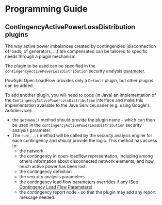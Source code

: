 # Programming Guide

## ContingencyActivePowerLossDistribution plugins

The way active power imbalances created by contingencies (disconnection of loads, of generators, ...) are compensated
can be tailored to specific needs through a plugin mechanism.

The plugin to be used can be specified in the `contingencyActivePowerLossDistribution` security analysis [parameter](parameters.md#specific-parameters).

PowSyBl Open LoadFlow provides only a `Default` plugin, but other plugins can be added.

To add another plugin, you will need to code (in Java) an implementation of the `ContingencyActivePowerLossDistribution`
interface and make this implementation available to the Java ServiceLoader (e.g. using Google's AutoService):
- the `getName()` method should provide the plugin name - which can then be used in the `contingencyActivePowerLossDistribution` security analysis parameter
- The `run(...)` method will be called by the security analysis engine for each contingency and should provide the logic.
  This method has access to:
  - the network
  - the contingency in open-loadflow representation, including among others information about disconnected network elements, and how much active power has been lost.
  - the contingency definition
  - the security analysis parameters
  - the contingency load flow parameters overrides if any (See [Contingency Load Flow Parameters](parameters#contingency-load-flow-parameters))
  - the contingency report node - so that the plugin may add any report message needed.
